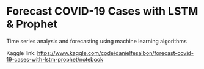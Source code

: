 # Forecast COVID-19 Cases with LSTM & Prophet
Time series analysis and forecasting using machine learning algorithms

Kaggle link: https://www.kaggle.com/code/danielfesalbon/forecast-covid-19-cases-with-lstm-prophet/notebook

